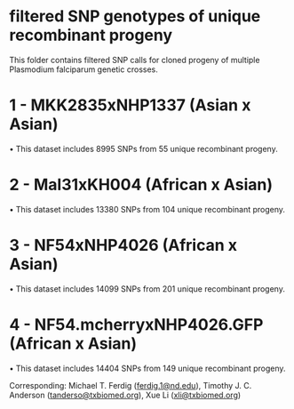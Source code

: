 # filtered SNP genotypes of unique recombinant progeny 

This folder contains filtered SNP calls for cloned progeny of multiple Plasmodium falciparum genetic crosses. 

# 1 - MKK2835xNHP1337 (Asian x Asian)
•	This dataset includes 8995 SNPs from 55 unique recombinant progeny.

# 2 - Mal31xKH004 (African x Asian)
•	This dataset includes 13380 SNPs from 104 unique recombinant progeny.

# 3 - NF54xNHP4026 (African x Asian)
•	This dataset includes 14099 SNPs from 201 unique recombinant progeny.

# 4 - NF54.mcherryxNHP4026.GFP (African x Asian)
•	This dataset includes 14404 SNPs from 149 unique recombinant progeny.

Corresponding: Michael T. Ferdig (ferdig.1@nd.edu), Timothy J. C. Anderson (tanderso@txbiomed.org), Xue Li (xli@txbiomed.org) 
